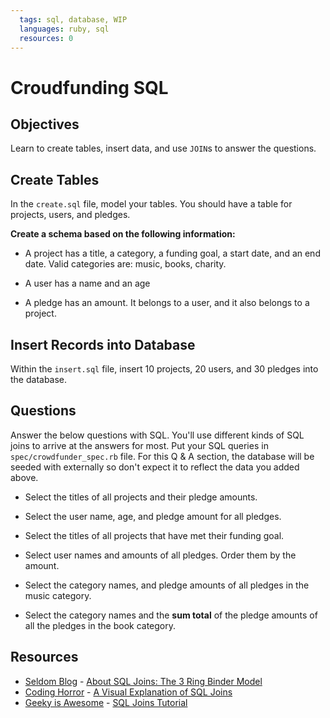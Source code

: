 ```yaml
---
  tags: sql, database, WIP
  languages: ruby, sql
  resources: 0
---
```


# Croudfunding SQL

## Objectives

Learn to create tables, insert data, and use `JOIN`s to answer the questions.

## Create Tables

In the `create.sql` file, model your tables. You should have a table for projects, users, and pledges.

**Create a schema based on the following information:**

- A project has a title, a category, a funding goal, a start date, and an end date. Valid categories are: music, books, charity.

- A user has a name and an age

- A pledge has an amount. It belongs to a user, and it also belongs to a project.

## Insert Records into Database

Within the `insert.sql` file, insert 10 projects, 20 users, and 30 pledges into the database.

## Questions

Answer the below questions with SQL. You'll use different kinds of SQL joins to arrive at the answers for most. Put your SQL queries in `spec/crowdfunder_spec.rb` file. For this Q & A section, the database will be seeded with externally so don't expect it to reflect the data you added above.

- Select the titles of all projects and their pledge amounts.

- Select the user name, age, and pledge amount for all pledges.

- Select the titles of all projects that have met their funding goal.

- Select user names and amounts of all pledges. Order them by the amount.

- Select the category names, and pledge amounts of all pledges in the music category.

- Select the category names and the **sum total** of the pledge amounts of all the pledges in the book category.


## Resources
* [Seldom Blog](http://blog.seldomatt.com/) - [About SQL Joins: The 3 Ring Binder Model](http://blog.seldomatt.com/blog/2012/10/17/about-sql-joins-the-3-ring-binder-model/)
* [Coding Horror](http://blog.codinghorror.com/) - [A Visual Explanation of SQL Joins](http://blog.codinghorror.com/a-visual-explanation-of-sql-joins/)
* [Geeky is Awesome](http://geekyisawesome.blogspot.com/) - [SQL Joins Tutorial](http://geekyisawesome.blogspot.com/2011/03/sql-joins-tutorial.html)

